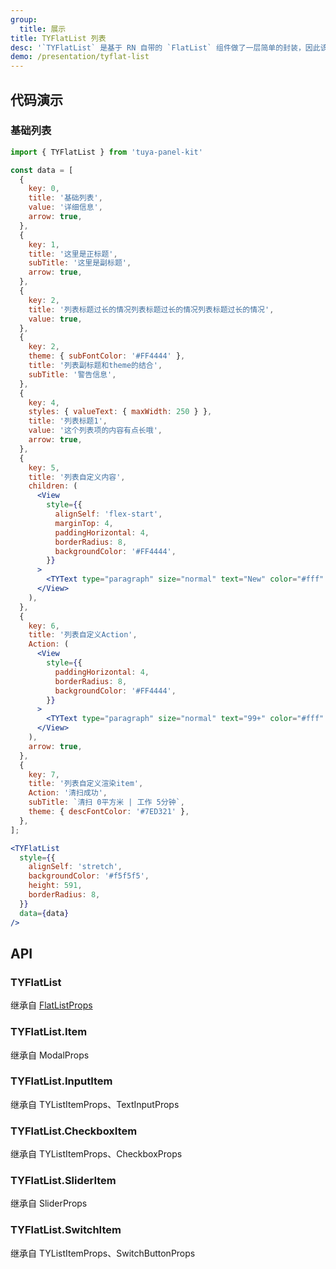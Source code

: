 ```yaml
---
group:
  title: 展示
title: TYFlatList 列表
desc: '`TYFlatList` 是基于 RN 自带的 `FlatList` 组件做了一层简单的封装，因此该组件可以复用所有 [FlatList 的属性](https://facebook.github.io/react-native/docs/flatlist#props)。<br/>在需要列表的情况下只需要传递 `data` 即可定制对应列表项，其中 data 中的所有值将会被作为 `props` 传递给 `TYFlatList.Item` 组件。<br/>如果列表项需要定制，给 `TYFlatList` 覆盖 `renderItem` 即可，如果列表项中有单独几个项需要定制，那么您甚至可以在 `data` 字段里面传入 `renderItem` 定制该列表项组件。'
demo: /presentation/tyflat-list
---
```


## 代码演示

### 基础列表

```jsx
import { TYFlatList } from 'tuya-panel-kit'

const data = [
  {
    key: 0,
    title: '基础列表',
    value: '详细信息',
    arrow: true,
  },
  {
    key: 1,
    title: '这里是正标题',
    subTitle: '这里是副标题',
    arrow: true,
  },
  {
    key: 2,
    title: '列表标题过长的情况列表标题过长的情况列表标题过长的情况',
    value: true,
  },
  {
    key: 2,
    theme: { subFontColor: '#FF4444' },
    title: '列表副标题和theme的结合',
    subTitle: '警告信息',
  },
  {
    key: 4,
    styles: { valueText: { maxWidth: 250 } },
    title: '列表标题1',
    value: '这个列表项的内容有点长哦',
    arrow: true,
  },
  {
    key: 5,
    title: '列表自定义内容',
    children: (
      <View
        style={{
          alignSelf: 'flex-start',
          marginTop: 4,
          paddingHorizontal: 4,
          borderRadius: 8,
          backgroundColor: '#FF4444',
        }}
      >
        <TYText type="paragraph" size="normal" text="New" color="#fff" />
      </View>
    ),
  },
  {
    key: 6,
    title: '列表自定义Action',
    Action: (
      <View
        style={{
          paddingHorizontal: 4,
          borderRadius: 8,
          backgroundColor: '#FF4444',
        }}
      >
        <TYText type="paragraph" size="normal" text="99+" color="#fff" />
      </View>
    ),
    arrow: true,
  },
  {
    key: 7,
    title: '列表自定义渲染item',
    Action: '清扫成功',
    subTitle: `清扫 0平方米 | 工作 5分钟`,
    theme: { descFontColor: '#7ED321' },
  },
];

<TYFlatList
  style={{
    alignSelf: 'stretch',
    backgroundColor: '#f5f5f5',
    height: 591,
    borderRadius: 8,
  }}
  data={data}
/>
```

## API

### TYFlatList

继承自 [FlatListProps](https://reactnative.dev/docs/flatlist#props)

<API name="TYFlatListProps"></API>

### TYFlatList.Item

继承自 <HLink to="Modal#api">ModalProps</HLink>

<API name="TYListItemProps"></API>

### TYFlatList.InputItem

继承自 <HLink to="TYListItem#api">TYListItemProps</HLink>、<HLink to="https://reactnative.dev/docs/textinput#props">TextInputProps</HLink>

<API name="TYSectionInputProps"></API>

### TYFlatList.CheckboxItem

继承自 <HLink to="TYListItem#api">TYListItemProps</HLink>、<HLink to="Checkbox#api">CheckboxProps</HLink>

<API name="TYListItemProps"></API>

### TYFlatList.SliderItem

继承自 <HLink to="Slider#api">SliderProps</HLink>

<API name="TYSectionSliderProps"></API>

### TYFlatList.SwitchItem

继承自 <HLink to="TYListItem#api">TYListItemProps</HLink>、<HLink to="SwitchButton#api">SwitchButtonProps</HLink>
